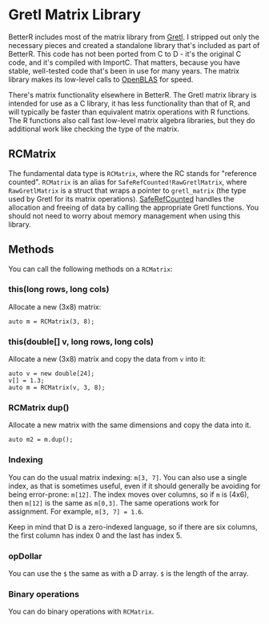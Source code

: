 # Gretl Matrix Library

BetterR includes most of the matrix library from [Gretl](https://gretl.sourceforge.net/). I stripped out only the necessary pieces and created a standalone library that's included as part of BetterR. This code has not been ported from C to D - it's the original C code, and it's compiled with ImportC. That matters, because you have stable, well-tested code that's been in use for many years. The matrix library makes its low-level calls to [OpenBLAS](https://github.com/OpenMathLib/OpenBLAS) for speed.

There's matrix functionality elsewhere in BetterR. The Gretl matrix library is intended for use as a C library, it has less functionality than that of R, and will typically be faster than equivalent matrix operations with R functions. The R functions also call fast low-level matrix algebra libraries, but they do additional work like checking the type of the matrix.

## RCMatrix

The fundamental data type is `RCMatrix`, where the RC stands for "reference counted". `RCMatrix` is an alias for `SafeRefCounted!RawGretlMatrix`, where `RawGretlMatrix` is a struct that wraps a pointer to `gretl_matrix` (the type used by Gretl for its matrix operations). [SafeRefCounted](https://dlang.org/phobos/std_typecons.html#SafeRefCounted) handles the allocation and freeing of data by calling the appropriate Gretl functions. You should not need to worry about memory management when using this library.

## Methods

You can call the following methods on a `RCMatrix`:

### this(long rows, long cols)

Allocate a new (3x8) matrix:

```
auto m = RCMatrix(3, 8);
```

### this(double[] v, long rows, long cols)

Allocate a new (3x8) matrix and copy the data from `v` into it:

```
auto v = new double[24];
v[] = 1.3;
auto m = RCMatrix(v, 3, 8);
```

### RCMatrix dup()

Allocate a new matrix with the same dimensions and copy the data into it.

```
auto m2 = m.dup();
```

### Indexing

You can do the usual matrix indexing: `m[3, 7]`. You can also use a single
index, as that is sometimes useful, even if it should generally be avoiding
for being error-prone: `m[12]`. The index moves over columns, so if `m`
is (4x6), then `m[12]` is the same as `m[0,3]`. The same operations work 
for assignment. For example, `m[3, 7] = 1.6`.

Keep in mind that D is a zero-indexed language, so if there are six columns,
the first column has index 0 and the last has index 5.

### opDollar

You can use the `$` the same as with a D array. `$` is the length of the
array.

### Binary operations

You can do binary operations with `RCMatrix`.









